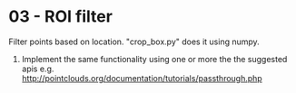 # 03 - ROI filter

Filter points based on location. "crop_box.py" does it using numpy.

1. Implement the same functionality using one or more the the suggested apis e.g. http://pointclouds.org/documentation/tutorials/passthrough.php